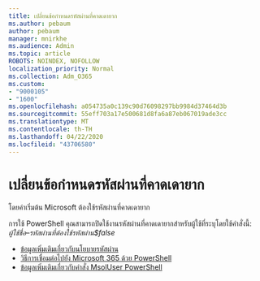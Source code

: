 ```yaml
---
title: เปลี่ยนข้อกําหนดรหัสผ่านที่คาดเดายาก
ms.author: pebaum
author: pebaum
manager: mnirkhe
ms.audience: Admin
ms.topic: article
ROBOTS: NOINDEX, NOFOLLOW
localization_priority: Normal
ms.collection: Adm_O365
ms.custom:
- "9000105"
- "1600"
ms.openlocfilehash: a054735a0c139c90d76098297bb9984d37464d3b
ms.sourcegitcommit: 55eff703a17e500681d8fa6a87eb067019ade3cc
ms.translationtype: MT
ms.contentlocale: th-TH
ms.lasthandoff: 04/22/2020
ms.locfileid: "43706580"
---
```

# <a name="change-strong-password-requirement"></a>เปลี่ยนข้อกําหนดรหัสผ่านที่คาดเดายาก

โดยค่าเริ่มต้น Microsoft ต้องใช้รหัสผ่านที่คาดเดายาก 

การใช้ PowerShell คุณสามารถปิดใช้งานรหัสผ่านที่คาดเดายากสําหรับผู้ใช้ที่ระบุโดยใช้คําสั่งนี้:<br>
*ผู้ใช้ชื่อ<UserPrincipalName>–รหัสผ่านที่ต้องใช้รหัสผ่าน$false*

- [ข้อมูลเพิ่มเติมเกี่ยวกับนโยบายรหัสผ่าน](https://docs.microsoft.com/azure/active-directory/authentication/concept-sspr-policy#password-policies-that-only-apply-to-cloud-user-accounts)
- [วิธีการเชื่อมต่อไปยัง Microsoft 365 ด้วย PowerShell](https://docs.microsoft.com/office365/enterprise/powershell/connect-to-office-365-powershell#connect-with-the-microsoft-azure-active-directory-module-for-windows-powershell)
- [ข้อมูลเพิ่มเติมเกี่ยวกับคําสั่ง MsolUser PowerShell](https://docs.microsoft.com/powershell/module/msonline/set-msoluser?view=azureadps-1.0)
